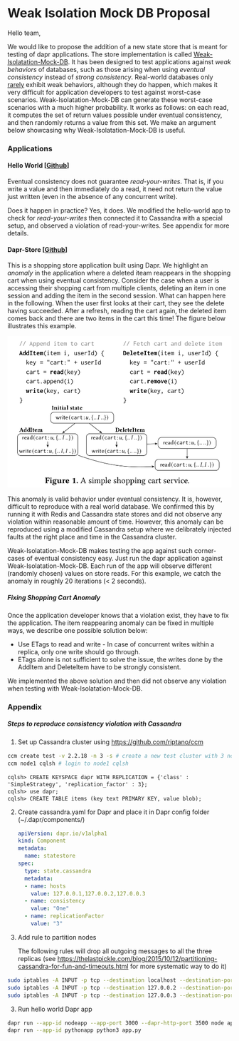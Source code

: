 # Weak Isolation Mock DB Proposal

Hello team,

We would like to propose the addition of a new state store that is meant for testing of dapr applications. The store implementation is called [Weak-Isolatation-Mock-DB](https://github.com/microsoft/weak-isolation-mock-db). It has been designed to test applications against _weak behaviors_ of databases, such as those arising when using _eventual consistency_ instead of _strong consistency_. Real-world databases only [rarely](http://www.news.cs.nyu.edu/~jinyang/ds-reading/facebookmeasure.pdf) exhibit weak behaviors, although they do happen, which makes it very difficult for application developers to test against worst-case scenarios. Weak-Isolatation-Mock-DB can generate these worst-case scenarios with a much higher probability. It works as follows: on each read, it computes the set of return values possible under eventual consistency, and then randomly returns a value from this set. We make an argument below showcasing why Weak-Isolatation-Mock-DB is useful. 

### Applications

#### Hello World [[Github](https://github.com/dapr/quickstarts/tree/master/hello-world)]

Eventual consistency does not guarantee _read-your-writes_. That is, if you write a value and then immediately do a read, it need not return the value just written (even in the absence of any concurrent write).

Does it happen in practice? Yes, it does. We modified the hello-world app to check for _read-your-writes_ then connected it to Cassandra with a special setup, and observed a violation of read-your-writes. See appendix for more details. 

#### Dapr-Store [[Github](https://github.com/benc-uk/dapr-store)]

This is a shopping store application built using Dapr. We highlight an _anomaly_ in the application where a deleted iteam reappears in the shopping cart when using eventual consistency. Consider the case when a user is accessing their shopping cart from multiple clients, deleting an item in one session and adding the item in the second session. What can happen here in the following. When the user first looks at their cart, they see the delete having succeeded. After a refresh, reading the cart again, the deleted item comes back and there are two items in the cart this time! The figure below illustrates this example. 

![Shopping Cart Example](shopping_cart_example.png)

This anomaly is valid behavior under eventual consistency. It is, however, difficult to reproduce with a real world database. We confirmed this by running it with Redis and Cassandra state stores and did not observe any violation within reasonable amount of time. However, this anomaly can be reproduced using a modified Cassandra setup where we delibrately injected faults at the right place and time in the Cassandra cluster. 

Weak-Isolatation-Mock-DB makes testing the app against such corner-cases of eventual consistency easy. Just run the dapr application against Weak-Isolatation-Mock-DB. Each run of the app will observe different (randomly chosen) values on store reads. For this example, we catch the anomaly in roughly 20 iterations (< 2 seconds). 

##### Fixing Shopping Cart Anomaly

Once the application developer knows that a violation exist, they have to fix the application. The item reappearing anomaly can be fixed in multiple ways, we describe one possible solution below:

* Use ETags to read and write - In case of concurrent writes within a replica, only one write should go through.
* ETags alone is not sufficient to solve the issue, the writes done by the AddItem and DeleteItem have to be strongly consistent. 

We implemented the above solution and then did not observe any violation when testing with Weak-Isolatation-Mock-DB.

### Appendix 

##### Steps to reproduce consistency violation with Cassandra 

1. Set up Cassandra cluster using https://github.com/riptano/ccm

```bash
ccm create test -v 2.2.18 -n 3 -s # create a new test cluster with 3 nodes
ccm node1 cqlsh # login to node1 cqlsh
```

```cassandra
cqlsh> CREATE KEYSPACE dapr WITH REPLICATION = {'class' : 'SimpleStrategy', 'replication_factor' : 3};
cqlsh> use dapr;
cqlsh> CREATE TABLE items (key text PRIMARY KEY, value blob);
```

2. Create cassandra.yaml for Dapr and place it in Dapr config folder (~/.dapr/components/)

   ```yaml
   apiVersion: dapr.io/v1alpha1
   kind: Component
   metadata:
     name: statestore
   spec:
     type: state.cassandra
     metadata:
     - name: hosts
       value: 127.0.0.1,127.0.0.2,127.0.0.3
     - name: consistency
       value: "One"
     - name: replicationFactor
       value: "3"
   ```

   

3. Add rule to partition nodes

   The following rules will drop all outgoing messages to all the three replicas (see https://thelastpickle.com/blog/2015/10/12/partitioning-cassandra-for-fun-and-timeouts.html for more systematic way to do it)

```bash
sudo iptables -A INPUT -p tcp --destination localhost --destination-port 7000 -j DROP
sudo iptables -A INPUT -p tcp --destination 127.0.0.2 --destination-port 7000 -j DROP
sudo iptables -A INPUT -p tcp --destination 127.0.0.3 --destination-port 7000 -j DROP
```

3. Run hello world Dapr app

```bash
dapr run --app-id nodeapp --app-port 3000 --dapr-http-port 3500 node app.js
dapr run --app-id pythonapp python3 app.py
```

